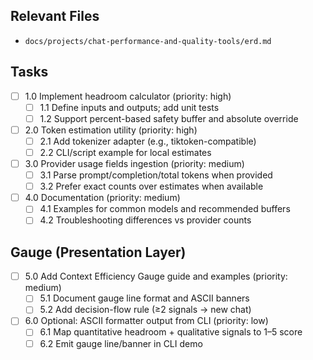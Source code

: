 ## Relevant Files

- `docs/projects/chat-performance-and-quality-tools/erd.md`

## Tasks

- [ ] 1.0 Implement headroom calculator (priority: high)
  - [ ] 1.1 Define inputs and outputs; add unit tests
  - [ ] 1.2 Support percent-based safety buffer and absolute override
- [ ] 2.0 Token estimation utility (priority: high)
  - [ ] 2.1 Add tokenizer adapter (e.g., tiktoken-compatible)
  - [ ] 2.2 CLI/script example for local estimates
- [ ] 3.0 Provider usage fields ingestion (priority: medium)
  - [ ] 3.1 Parse prompt/completion/total tokens when provided
  - [ ] 3.2 Prefer exact counts over estimates when available
- [ ] 4.0 Documentation (priority: medium)
  - [ ] 4.1 Examples for common models and recommended buffers
  - [ ] 4.2 Troubleshooting differences vs provider counts

## Gauge (Presentation Layer)

- [ ] 5.0 Add Context Efficiency Gauge guide and examples (priority: medium)
  - [ ] 5.1 Document gauge line format and ASCII banners
  - [ ] 5.2 Add decision-flow rule (≥2 signals → new chat)
- [ ] 6.0 Optional: ASCII formatter output from CLI (priority: low)
  - [ ] 6.1 Map quantitative headroom + qualitative signals to 1–5 score
  - [ ] 6.2 Emit gauge line/banner in CLI demo
